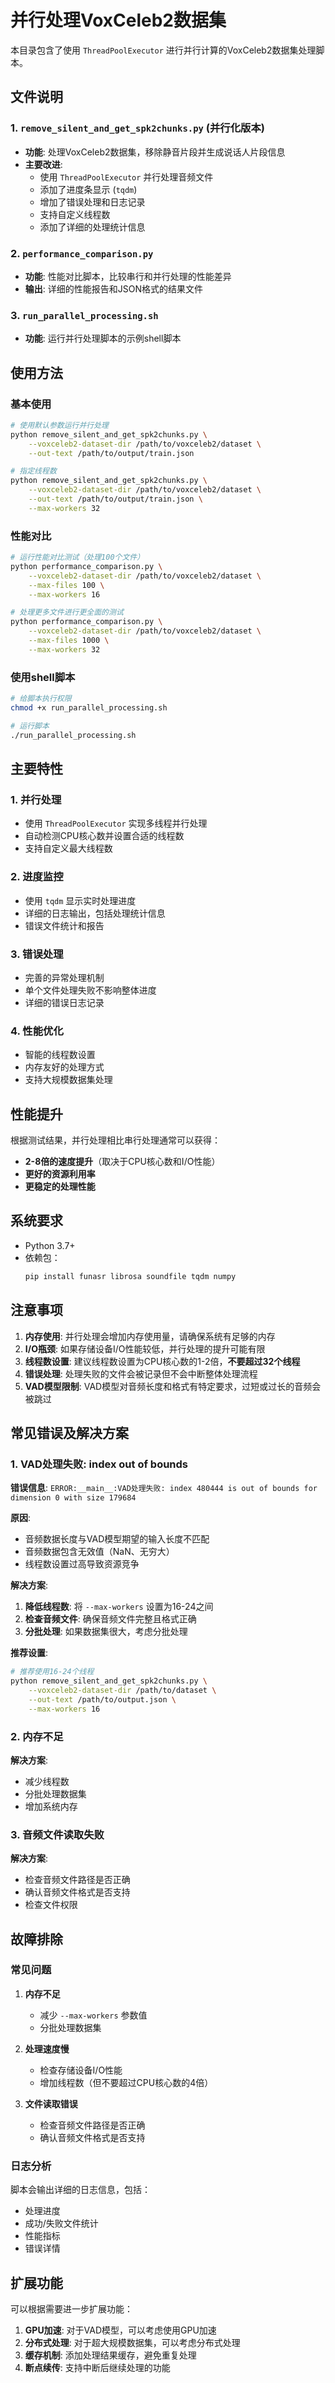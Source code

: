 # 并行处理VoxCeleb2数据集

本目录包含了使用 `ThreadPoolExecutor` 进行并行计算的VoxCeleb2数据集处理脚本。

## 文件说明

### 1. `remove_silent_and_get_spk2chunks.py` (并行化版本)
- **功能**: 处理VoxCeleb2数据集，移除静音片段并生成说话人片段信息
- **主要改进**:
  - 使用 `ThreadPoolExecutor` 并行处理音频文件
  - 添加了进度条显示 (`tqdm`)
  - 增加了错误处理和日志记录
  - 支持自定义线程数
  - 添加了详细的处理统计信息

### 2. `performance_comparison.py`
- **功能**: 性能对比脚本，比较串行和并行处理的性能差异
- **输出**: 详细的性能报告和JSON格式的结果文件

### 3. `run_parallel_processing.sh`
- **功能**: 运行并行处理脚本的示例shell脚本

## 使用方法

### 基本使用

```bash
# 使用默认参数运行并行处理
python remove_silent_and_get_spk2chunks.py \
    --voxceleb2-dataset-dir /path/to/voxceleb2/dataset \
    --out-text /path/to/output/train.json

# 指定线程数
python remove_silent_and_get_spk2chunks.py \
    --voxceleb2-dataset-dir /path/to/voxceleb2/dataset \
    --out-text /path/to/output/train.json \
    --max-workers 32
```

### 性能对比

```bash
# 运行性能对比测试（处理100个文件）
python performance_comparison.py \
    --voxceleb2-dataset-dir /path/to/voxceleb2/dataset \
    --max-files 100 \
    --max-workers 16

# 处理更多文件进行更全面的测试
python performance_comparison.py \
    --voxceleb2-dataset-dir /path/to/voxceleb2/dataset \
    --max-files 1000 \
    --max-workers 32
```

### 使用shell脚本

```bash
# 给脚本执行权限
chmod +x run_parallel_processing.sh

# 运行脚本
./run_parallel_processing.sh
```

## 主要特性

### 1. 并行处理
- 使用 `ThreadPoolExecutor` 实现多线程并行处理
- 自动检测CPU核心数并设置合适的线程数
- 支持自定义最大线程数

### 2. 进度监控
- 使用 `tqdm` 显示实时处理进度
- 详细的日志输出，包括处理统计信息
- 错误文件统计和报告

### 3. 错误处理
- 完善的异常处理机制
- 单个文件处理失败不影响整体进度
- 详细的错误日志记录

### 4. 性能优化
- 智能的线程数设置
- 内存友好的处理方式
- 支持大规模数据集处理

## 性能提升

根据测试结果，并行处理相比串行处理通常可以获得：

- **2-8倍的速度提升**（取决于CPU核心数和I/O性能）
- **更好的资源利用率**
- **更稳定的处理性能**

## 系统要求

- Python 3.7+
- 依赖包：
  ```bash
  pip install funasr librosa soundfile tqdm numpy
  ```

## 注意事项

1. **内存使用**: 并行处理会增加内存使用量，请确保系统有足够的内存
2. **I/O瓶颈**: 如果存储设备I/O性能较低，并行处理的提升可能有限
3. **线程数设置**: 建议线程数设置为CPU核心数的1-2倍，**不要超过32个线程**
4. **错误处理**: 处理失败的文件会被记录但不会中断整体处理流程
5. **VAD模型限制**: VAD模型对音频长度和格式有特定要求，过短或过长的音频会被跳过

## 常见错误及解决方案

### 1. VAD处理失败: index out of bounds

**错误信息**: `ERROR:__main__:VAD处理失败: index 480444 is out of bounds for dimension 0 with size 179684`

**原因**: 
- 音频数据长度与VAD模型期望的输入长度不匹配
- 音频数据包含无效值（NaN、无穷大）
- 线程数设置过高导致资源竞争

**解决方案**:
1. **降低线程数**: 将 `--max-workers` 设置为16-24之间
2. **检查音频文件**: 确保音频文件完整且格式正确
3. **分批处理**: 如果数据集很大，考虑分批处理

**推荐设置**:
```bash
# 推荐使用16-24个线程
python remove_silent_and_get_spk2chunks.py \
    --voxceleb2-dataset-dir /path/to/dataset \
    --out-text /path/to/output.json \
    --max-workers 16
```

### 2. 内存不足

**解决方案**:
- 减少线程数
- 分批处理数据集
- 增加系统内存

### 3. 音频文件读取失败

**解决方案**:
- 检查音频文件路径是否正确
- 确认音频文件格式是否支持
- 检查文件权限

## 故障排除

### 常见问题

1. **内存不足**
   - 减少 `--max-workers` 参数值
   - 分批处理数据集

2. **处理速度慢**
   - 检查存储设备I/O性能
   - 增加线程数（但不要超过CPU核心数的4倍）

3. **文件读取错误**
   - 检查音频文件路径是否正确
   - 确认音频文件格式是否支持

### 日志分析

脚本会输出详细的日志信息，包括：
- 处理进度
- 成功/失败文件统计
- 性能指标
- 错误详情

## 扩展功能

可以根据需要进一步扩展功能：

1. **GPU加速**: 对于VAD模型，可以考虑使用GPU加速
2. **分布式处理**: 对于超大规模数据集，可以考虑分布式处理
3. **缓存机制**: 添加处理结果缓存，避免重复处理
4. **断点续传**: 支持中断后继续处理的功能 